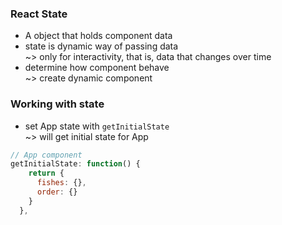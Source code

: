 ### React State  
* A object that holds component data    
* state is dynamic way of passing data  
~> only for interactivity, that is, data that changes over time  
* determine how component behave  
~> create dynamic component  

### Working with state  
* set App state with `getInitialState`  
~> will get initial state for App  
```javascript
// App component
getInitialState: function() {
    return {
      fishes: {},
      order: {}
    }
  },
```